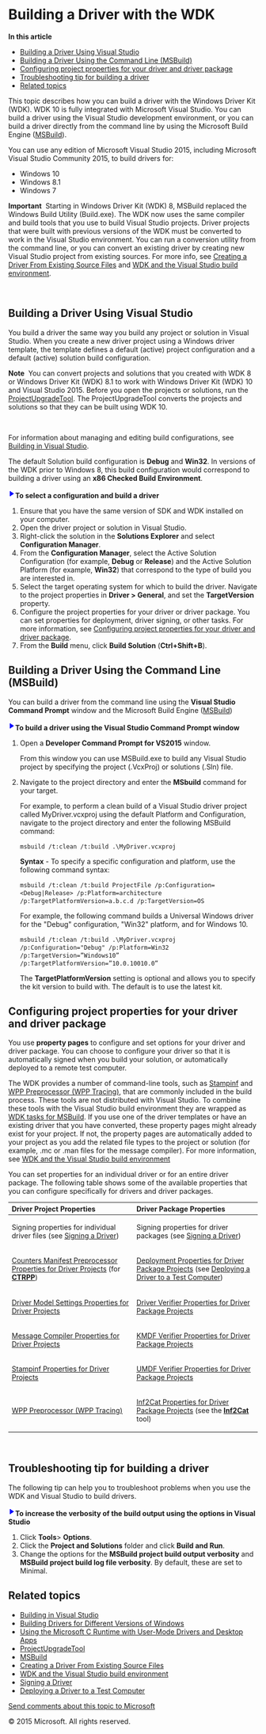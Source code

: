 Building a Driver with the WDK
===========================================================================

<span class="sidebar_heading" style="font-weight: bold;">In this article</span>

-   [Building a Driver Using Visual Studio](#building_a_driver_using_visual_studio)
-   [Building a Driver Using the Command Line (MSBuild)](#building_a_driver_using_the_command_line__msbuild_)
-   [Configuring project properties for your driver and driver package](#configure_project_props)
-   [Troubleshooting tip for building a driver](#troubleshooting)
-   [Related topics](#related_topics)

This topic describes how you can build a driver with the Windows Driver Kit (WDK). WDK 10 is fully integrated with Microsoft Visual Studio. You can build a driver using the Visual Studio development environment, or you can build a driver directly from the command line by using the Microsoft Build Engine ([MSBuild](http://go.microsoft.com/fwlink/p/?linkid=262804)).

You can use any edition of Microsoft Visual Studio 2015, including Microsoft Visual Studio Community 2015, to build drivers for:

-   Windows 10
-   Windows 8.1
-   Windows 7

**Important**  Starting in Windows Driver Kit (WDK) 8, MSBuild replaced the Windows Build Utility (Build.exe). The WDK now uses the same compiler and build tools that you use to build Visual Studio projects. Driver projects that were built with previous versions of the WDK must be converted to work in the Visual Studio environment. You can run a conversion utility from the command line, or you can convert an existing driver by creating new Visual Studio project from existing sources. For more info, see [Creating a Driver From Existing Source Files](creating_a_driver_from_existing_source_files.md) and [WDK and the Visual Studio build environment](https://msdn.microsoft.com/en-us/Library/Windows/Hardware/Hh454286).

 

<span id="building_a_driver_using_visual_studio"></span><span id="BUILDING_A_DRIVER_USING_VISUAL_STUDIO"></span>Building a Driver Using Visual Studio
-----------------------------------------------------------------------------------------------------------------------------------------------------

You build a driver the same way you build any project or solution in Visual Studio. When you create a new driver project using a Windows driver template, the template defines a default (active) project configuration and a default (active) solution build configuration.

**Note**  You can convert projects and solutions that you created with WDK 8 or Windows Driver Kit (WDK) 8.1 to work with Windows Driver Kit (WDK) 10 and Visual Studio 2015. Before you open the projects or solutions, run the [ProjectUpgradeTool](https://msdn.microsoft.com/en-us/Library/Windows/Hardware/Dn265174). The ProjectUpgradeTool converts the projects and solutions so that they can be built using WDK 10.

 

For information about managing and editing build configurations, see [Building in Visual Studio](http://go.microsoft.com/fwlink/p/?linkid=227872).

The default Solution build configuration is **Debug** and **Win32**. In versions of the WDK prior to Windows 8, this build configuration would correspond to building a driver using an **x86 Checked Build Environment**.

![](../common/wedge.gif)**To select a configuration and build a driver**

1.  Ensure that you have the same version of SDK and WDK installed on your computer.
2.  Open the driver project or solution in Visual Studio.
3.  Right-click the solution in the **Solutions Explorer** and select **Configuration Manager**.
4.  From the **Configuration Manager**, select the Active Solution Configuration (for example, **Debug** or **Release**) and the Active Solution Platform (for example, **Win32**) that correspond to the type of build you are interested in.
5.  Select the target operating system for which to build the driver. Navigate to the project properties in **Driver &gt; General**, and set the **TargetVersion** property.
6.  Configure the project properties for your driver or driver package. You can set properties for deployment, driver signing, or other tasks. For more information, see [Configuring project properties for your driver and driver package](#configure_project_props).
7.  From the **Build** menu, click **Build Solution** (**Ctrl+Shift+B**).

<span id="building_a_driver_using_the_command_line__msbuild_"></span><span id="BUILDING_A_DRIVER_USING_THE_COMMAND_LINE__MSBUILD_"></span>Building a Driver Using the Command Line (MSBuild)
--------------------------------------------------------------------------------------------------------------------------------------------------------------------------------------------

You can build a driver from the command line using the **Visual Studio Command Prompt** window and the Microsoft Build Engine ([MSBuild](http://go.microsoft.com/fwlink/p/?linkid=262804))

![](../common/wedge.gif)**To build a driver using the Visual Studio Command Prompt window**

1.  Open a **Developer Command Prompt for VS2015** window.

    From this window you can use MSBuild.exe to build any Visual Studio project by specifying the project (.VcxProj) or solutions (.Sln) file.

2.  Navigate to the project directory and enter the **MSbuild** command for your target.

    For example, to perform a clean build of a Visual Studio driver project called MyDriver.vcxproj using the default Platform and Configuration, navigate to the project directory and enter the following MSBuild command:

    ``` syntax
    msbuild /t:clean /t:build .\MyDriver.vcxproj 
    ```

    **Syntax** - To specify a specific configuration and platform, use the following command syntax:

    ``` syntax
    msbuild /t:clean /t:build ProjectFile /p:Configuration=<Debug|Release> /p:Platform=architecture /p:TargetPlatformVersion=a.b.c.d /p:TargetVersion=OS    
    ```

    For example, the following command builds a Universal Windows driver for the "Debug" configuration, "Win32" platform, and for Windows 10.

    ``` syntax
    msbuild /t:clean /t:build .\MyDriver.vcxproj /p:Configuration="Debug" /p:Platform=Win32 /p:TargetVersion=”Windows10” /p:TargetPlatformVersion=”10.0.10010.0”
    ```

    The **TargetPlatformVersion** setting is optional and allows you to specify the kit version to build with. The default is to use the latest kit.

<span id="configure_project_props"></span><span id="CONFIGURE_PROJECT_PROPS"></span>Configuring project properties for your driver and driver package
-----------------------------------------------------------------------------------------------------------------------------------------------------

You use **property pages** to configure and set options for your driver and driver package. You can choose to configure your driver so that it is automatically signed when you build your solution, or automatically deployed to a remote test computer.

The WDK provides a number of command-line tools, such as [Stampinf](https://msdn.microsoft.com/en-us/Library/Windows/Hardware/Ff552786) and [WPP Preprocessor (WPP Tracing)](https://msdn.microsoft.com/en-us/Library/Windows/Hardware/Ff556201), that are commonly included in the build process. These tools are not distributed with Visual Studio. To combine these tools with the Visual Studio build environment they are wrapped as [WDK tasks for MSBuild](https://msdn.microsoft.com/en-us/Library/Windows/Hardware/Hh454288). If you use one of the driver templates or have an existing driver that you have converted, these property pages might already exist for your project. If not, the property pages are automatically added to your project as you add the related file types to the project or solution (for example, .mc or .man files for the message compiler). For more information, see [WDK and the Visual Studio build environment](https://msdn.microsoft.com/en-us/Library/Windows/Hardware/Hh454286)

You can set properties for an individual driver or for an entire driver package. The following table shows some of the available properties that you can configure specifically for drivers and driver packages.

<table>
<colgroup>
<col width="50%" />
<col width="50%" />
</colgroup>
<thead>
<tr class="header">
<th align="left">Driver Project Properties</th>
<th align="left">Driver Package Properties</th>
</tr>
</thead>
<tbody>
<tr class="odd">
<td align="left"><p>Signing properties for individual driver files (see <a href="signing_a_driver.md">Signing a Driver</a>)</p></td>
<td align="left"><p>Signing properties for driver packages (see <a href="signing_a_driver.md">Signing a Driver</a>)</p></td>
</tr>
<tr class="even">
<td align="left"><a href="counters_manifest_preprocessor_properties_for_driver_projects.md">Counters Manifest Preprocessor Properties for Driver Projects</a> (for <a href="https://perf.ctrpp"><strong>CTRPP</strong></a>)</td>
<td align="left"><p><a href="deployment_properties_for_driver_projects.md">Deployment Properties for Driver Package Projects</a> (see <a href="deploying_a_driver_to_a_test_computer.md">Deploying a Driver to a Test Computer</a>)</p></td>
</tr>
<tr class="odd">
<td align="left"><a href="driver_model_settings_properties_for_driver_projects.md">Driver Model Settings Properties for Driver Projects</a></td>
<td align="left"><p><a href="driver_verifier_properties_for__driver_projects.md">Driver Verifier Properties for Driver Package Projects</a></p></td>
</tr>
<tr class="even">
<td align="left"><a href="message_compiler_properties_for_driver_projects.md">Message Compiler Properties for Driver Projects</a></td>
<td align="left"><p><a href="kmdf_verifier_properties_for_driver_package_projects.md">KMDF Verifier Properties for Driver Package Projects</a></p></td>
</tr>
<tr class="odd">
<td align="left"><a href="stampinf_properties_for_driver_projects.md">Stampinf Properties for Driver Projects</a></td>
<td align="left"><p><a href="umdf_verifier_properties_for_driver_package_projects.md">UMDF Verifier Properties for Driver Package Projects</a></p></td>
</tr>
<tr class="even">
<td align="left"><a href="https://msdn.microsoft.com/en-us/Library/Windows/Hardware/Ff556201">WPP Preprocessor (WPP Tracing)</a></td>
<td align="left"><p><a href="inf2cat_properties_for_driver_package_projects.md">Inf2Cat Properties for Driver Package Projects</a> (see the <a href="https://devtest.inf2cat"><strong>Inf2Cat</strong></a> tool)</p></td>
</tr>
</tbody>
</table>

 

<span id="troubleshooting"></span><span id="TROUBLESHOOTING"></span>Troubleshooting tip for building a driver
-------------------------------------------------------------------------------------------------------------

The following tip can help you to troubleshoot problems when you use the WDK and Visual Studio to build drivers.

![](../common/wedge.gif)**To increase the verbosity of the build output using the options in Visual Studio**

1.  Click **Tools**&gt; **Options**.
2.  Click the **Project and Solutions** folder and click **Build and Run**.
3.  Change the options for the **MSBuild project build output verbosity** and **MSBuild project build log file verbosity**. By default, these are set to Minimal.

<span id="related_topics"></span>Related topics
-----------------------------------------------

* [Building in Visual Studio](http://go.microsoft.com/fwlink/p/?linkid=227872)
* [Building Drivers for Different Versions of Windows](building_drivers_for_different_versions_of_windows.md)
* [Using the Microsoft C Runtime with User-Mode Drivers and Desktop Apps](using_the_microsoft_c_runtime_with_user_mode_drivers_and_apps.md)
* [ProjectUpgradeTool](https://msdn.microsoft.com/en-us/Library/Windows/Hardware/Dn265174)
* [MSBuild](http://go.microsoft.com/fwlink/p/?linkid=262804)
* [Creating a Driver From Existing Source Files](creating_a_driver_from_existing_source_files.md)
* [WDK and the Visual Studio build environment](https://msdn.microsoft.com/en-us/Library/Windows/Hardware/Hh454286)
* [Signing a Driver](signing_a_driver.md)
* [Deploying a Driver to a Test Computer](deploying_a_driver_to_a_test_computer.md)




[Send comments about this topic to Microsoft](mailto:wsddocfb@microsoft.com?subject=Documentation%20feedback%20[VsDriver\vsdriver]:%20Building%20a%20Driver%20with%20the%20WDK%20%20RELEASE:%20%289/30/2015%29&body=%0A%0APRIVACY%20STATEMENT%0A%0AWe%20use%20your%20feedback%20to%20improve%20the%20documentation.%20We%20don't%20use%20your%20email%20address%20for%20any%20other%20purpose,%20and%20we'll%20remove%20your%20email%20address%20from%20our%20system%20after%20the%20issue%20that%20you're%20reporting%20is%20fixed.%20While%20we're%20working%20to%20fix%20this%20issue,%20we%20might%20send%20you%20an%20email%20message%20to%20ask%20for%20more%20info.%20Later,%20we%20might%20also%20send%20you%20an%20email%20message%20to%20let%20you%20know%20that%20we've%20addressed%20your%20feedback.%0A%0AFor%20more%20info%20about%20Microsoft's%20privacy%20policy,%20see%20http://privacy.microsoft.com/en-us/default. "Send comments about this topic to Microsoft")

© 2015 Microsoft. All rights reserved.
